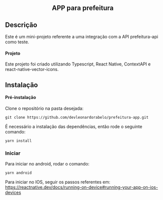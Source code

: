 <h2 align="center">APP para prefeitura</h2>

## Descrição

Este é um mini-projeto referente a uma integração com a API prefeitura-api como teste.

#### Projeto

Este projeto foi criado utilizando Typescript, React Native, ContextAPI e react-native-vector-icons.

## Instalação

#### Pré-instalação 

Clone o repositório na pasta desejada:

    git clone https://github.com/devleonardorabelo/prefeitura-app.git

É necessário a instalação das dependências, então rode o seguinte comando:

    yarn install
    

### Iniciar

Para iniciar no android, rodar o comando:

    yarn android

Para iniciar no IOS, seguir os passos referentes em: https://reactnative.dev/docs/running-on-device#running-your-app-on-ios-devices
